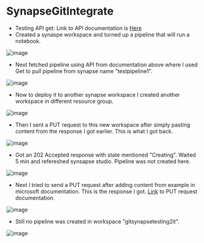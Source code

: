 # SynapseGitIntegrate

- Testing API get: Link to API documentation is [Here](https://learn.microsoft.com/en-us/rest/api/synapse/data-plane/pipeline/get-pipeline?view=rest-synapse-data-plane-2020-12-01&tabs=HTTP)
- Created a synaspe workspace and turned up a pipeline that will run a notebook.

![image](https://github.com/utsavudhungana/SynapsegGitIntegrate/assets/139304818/bef6cac0-93f3-4639-a240-590db2f3040c)

- Next fetched pipeline using API from documentation above where I used Get to pull pipeline from synapse name "testpipeline1".

![image](https://github.com/utsavudhungana/SynapsegGitIntegrate/assets/139304818/4ba27fee-9d6a-47c5-832c-9139a9856393)

- Now to deploy it to another synapse workspace I created another workspace in different resource group.

![image](https://github.com/utsavudhungana/SynapsegGitIntegrate/assets/139304818/aefb1846-c0ba-4651-b1eb-c19a7b9ef64f)

- Then I sent a PUT request to this new workspace after simply pasting content from the response I got earlier. This is what I got back.

![image](https://github.com/utsavudhungana/SynapsegGitIntegrate/assets/139304818/1171c0c4-7c51-418d-9e99-326942d0d8f5)

- Got an 202 Accepted response with state mentioned "Creating". Waited 5 min and refereshed synsapse studio. Pipeline was not created here.

![image](https://github.com/utsavudhungana/SynapsegGitIntegrate/assets/139304818/e6f5f6e7-5dbc-4b48-8459-524f214bf43f)

- Next I tried to send a PUT request after adding content from example in microsoft documentation. This is the response I got. [Link](https://learn.microsoft.com/en-us/rest/api/synapse/data-plane/pipeline/create-or-update-pipeline?view=rest-synapse-data-plane-2020-12-01&tabs=HTTP#pipelines_create) to PUT request documentation.

![image](https://github.com/utsavudhungana/SynapsegGitIntegrate/assets/139304818/892a4cb5-c57d-4d54-a648-f74efd32f04b)

- Still no pipeline was created in workspace "gitsynapsetesting2it".

![image](https://github.com/utsavudhungana/SynapsegGitIntegrate/assets/139304818/43f61e3c-ee9e-469b-8157-bb61ee2ead95)

